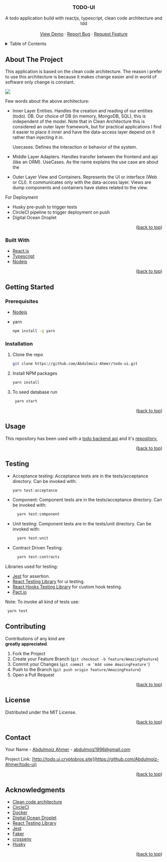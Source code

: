 <div id="top"></div>

<!-- PROJECT LOGO -->
<br />

  <h3 align="center">TODO-UI</h3>

  <p align="center">
    A todo application build with reactjs, typescript, clean code architecture and tdd
    <br />
    <br />
    <a href="http://todo.ui.cryptobros.site">View Demo</a>
    ·
    <a href="https://github.com/Abdulmoiz-Ahmer/todo-ui/issues">Report Bug</a>
    ·
    <a href="https://github.com/Abdulmoiz-Ahmer/todo-ui/issues">Request Feature</a>
  </p>
</div>

<!-- TABLE OF CONTENTS -->
<details>
  <summary>Table of Contents</summary>
  <ol>
    <li>
      <a href="#about-the-project">About The Project</a>
      <ul>
        <li><a href="#built-with">Built With</a></li>
      </ul>
    </li>
    <li>
      <a href="#getting-started">Getting Started</a>
      <ul>
        <li><a href="#prerequisites">Prerequisites</a></li>
        <li><a href="#installation">Installation</a></li>
      </ul>
    </li>
    <li><a href="#usage">Usage</a></li>
    <li><a href="#testing">Testing</a></li>
    <li><a href="#contributing">Contributing</a></li>
    <li><a href="#license">License</a></li>
    <li><a href="#contact">Contact</a></li>
    <li><a href="#acknowledgments">Acknowledgments</a></li>
  </ol>
</details>

<!-- ABOUT THE PROJECT -->

## About The Project

This application is based on the clean code architecture. The reason i prefer to use this architecture is because it makes change easier and in world of software only change is constant.

![](https://fullstackroyhome.files.wordpress.com/2019/03/cleanarchitecture.jpg)

Few words about the above architecture:

- Inner Layer
  Entities. Handles the creation and reading of our entities (todo).
  DB. Our choice of DB (in memory, MongoDB, SQL), this is independent of the model. Note that in Clean Architecture this is considered an outer layer framework, but for practical applications I find it easier to place it inner and have the data-access layer depend on it rather than injecting it in.

  Usecases: Defines the interaction or behavior of the system.

- Middle Layer
  Adapters. Handles transfer between the frontend and api (like an ORM).
  UseCases. As the name explains the use case are about the

- Outer Layer
  View and Containers. Represents the UI or interface (Web or CLI). It communicates only with the data-access layer. Views are dump components and containers have states related to the view.

For Deployment

- Husky pre-push to trigger tests
- CircleCI pipeline to trigger deployment on push
- Digital Ocean Droplet

<p align="right">(<a href="#top">back to top</a>)</p>

### Built With

- [React.js](https://reactjs.org/)
- [Typescript](https://www.typescriptlang.org/)
- [Nodejs](https://www.mongodb.com/)

<p align="right">(<a href="#top">back to top</a>)</p>

<!-- GETTING STARTED -->

## Getting Started

### Prerequisites

- [Nodejs](https://nodejs.org/en/download/)

- yarn
  ```sh
  npm install -g yarn
  ```

### Installation

1. Clone the repo
   ```sh
   git clone https://github.com/Abdulmoiz-Ahmer/todo-ui.git
   ```
2. Install NPM packages
   ```sh
   yarn install
   ```
3. To seed database run
   ```js
    yarn start
   ```

<p align="right">(<a href="#top">back to top</a>)</p>

<!-- USAGE EXAMPLES -->

## Usage

This repository has been used with a [todo backend api](http://todo.api.cryptobros.site/api/ping) and it's [repository.](https://github.com/Abdulmoiz-Ahmer/todo-api.git)

<p align="right">(<a href="#top">back to top</a>)</p>

## Testing

- Acceptance testing:
  Acceptance tests are in the tests/acceptance directory.
  Can be invoked with:

  ```js
  yarn test:acceptance
  ```

- Component:
  Component tests are in the tests/acceptance directory.
  Can be invoked with:

  ```js
    yarn test:component
  ```

- Unit testing:
  Component tests are in the tests/unit directory.
  Can be invoked with:

  ```js
    yarn test:unit
  ```

- Contract Driven Testing:

  ```js
    yarn test:contracts
  ```

Libraries used for testing:

- [Jest](https://www.npmjs.com/package/jest) for assertion.
- [React Testing Library](https://www.npmjs.com/package/@testing-library/react) for ui testing.
- [React Hooks Testing Library](https://www.npmjs.com/package/@testing-library/react-hooks) for custom hook testing.
- [Pact.io](https://www.npmjs.com/package/@pact-foundation/pact)

Note: To invoke all kind of tests use:

```js
 yarn test
```

<!-- CONTRIBUTING -->

## Contributing

Contributions of any kind are  
**greatly appreciated**.

1. Fork the Project
2. Create your Feature Branch (`git checkout -b feature/AmazingFeature`)
3. Commit your Changes (`git commit -m 'Add some AmazingFeature'`)
4. Push to the Branch (`git push origin feature/AmazingFeature`)
5. Open a Pull Request

<p align="right">(<a href="#top">back to top</a>)</p>

<!-- LICENSE -->

## License

Distributed under the MIT License.

<p align="right">(<a href="#top">back to top</a>)</p>

<!-- CONTACT -->

## Contact

Your Name - [Abdulmoiz Ahmer]() - abdulmoiz1996@gmail.com

Project Link: [http://todo.ui.cryptobros.site](https://github.com/Abdulmoiz-Ahmer/todo-ui)

<p align="right">(<a href="#top">back to top</a>)</p>

<!-- ACKNOWLEDGMENTS -->

## Acknowledgments

- [Clean code architecture](https://blog.cleancoder.com/uncle-bob/2012/08/13/the-clean-architecture.html)
- [CircleCI](https://circleci.com/)
- [Docker](https://www.docker.com/)
- [Digital Ocean Droplet](https://www.digitalocean.com/)
- [React Testing Library](https://testing-library.com/docs/react-testing-library/intro/)
- [Jest](https://www.npmjs.com/package/jest)
- [Faker](https://www.npmjs.com/package/faker)
- [crossenv](https://www.npmjs.com/package/cross-env)
- [Husky](https://www.npmjs.com/package/husky)

<p align="right">(<a href="#top">back to top</a>)</p>

<!-- MARKDOWN LINKS & IMAGES -->
<!-- https://www.markdownguide.org/basic-syntax/#reference-style-links -->

[contributors-shield]: https://img.shields.io/github/contributors/othneildrew/Best-README-Template.svg?style=for-the-badge
[contributors-url]: https://github.com/othneildrew/Best-README-Template/graphs/contributors
[forks-shield]: https://img.shields.io/github/forks/othneildrew/Best-README-Template.svg?style=for-the-badge
[forks-url]: https://github.com/othneildrew/Best-README-Template/network/members
[stars-shield]: https://img.shields.io/github/stars/othneildrew/Best-README-Template.svg?style=for-the-badge
[stars-url]: https://github.com/othneildrew/Best-README-Template/stargazers
[issues-shield]: https://img.shields.io/github/issues/othneildrew/Best-README-Template.svg?style=for-the-badge
[issues-url]: https://github.com/othneildrew/Best-README-Template/issues
[license-shield]: https://img.shields.io/github/license/othneildrew/Best-README-Template.svg?style=for-the-badge
[license-url]: https://github.com/othneildrew/Best-README-Template/blob/master/LICENSE.txt
[linkedin-shield]: https://img.shields.io/badge/-LinkedIn-black.svg?style=for-the-badge&logo=linkedin&colorB=555
[linkedin-url]: https://linkedin.com/in/othneildrew
[product-screenshot]: images/screenshot.png

